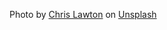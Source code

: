 Photo by [Chris Lawton](https://unsplash.com/@chrislawton?utm_content=creditCopyText&utm_medium=referral&utm_source=unsplash) on [Unsplash](https://unsplash.com/photos/woman-sitting-on-the-stone-facing-the-ocean-and-mountain-KacRSybfczM?utm_content=creditCopyText&utm_medium=referral&utm_source=unsplash)
